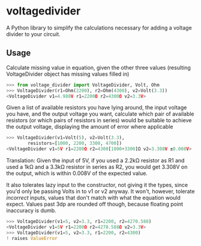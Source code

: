 voltagedivider
==============

A Python library to simplify the calculations necessary for adding a voltage divider to your circuit.

Usage
-----

Calculate missing value in equation, given the other three values (resulting VoltageDivider object has missing values filled in)

```python
>>> from voltage_divider import VoltageDivider, Volt, Ohm
>>> VoltageDivider(r1=Ohm(2200), r2=Ohm(4300), v2=Volt(3.3))
<VoltageDivider v1=4.988V r1=2200Ω r2=4300Ω v2=3.3V>
```

Given a list of available resistors you have lying around, the input voltage you have, and the output voltage you want, calculate which pair of available resistors (or which pairs of resistors in series) would be suitable to achieve the output voltage, displaying the amount of error where applicable

```python
>>> VoltageDivider(v1=Volt(5), v2=Volt(3.3),
        resistors=[1000, 2200, 3300, 4700])
<VoltageDivider v1=5V r1=2200Ω r2=4300[1000+3300]Ω v2=3.308V ±0.008V>
```

Translation: Given the input of 5V, if you used a 2.2kΩ resistor as R1 and used a 1kΩ and a 3.3kΩ resistor in series as R2, you would get 3.308V on the output, which is within 0.008V of the expected value.

It also tolerates lazy input to the constructor, not giving it the types, since you'd only be passing Volts in to v1 or v2 anyway. It won't, however, tolerate *incorrect* inputs, values that don't match with what the equation would expect. Values past 3dp are rounded off though, because floating point inaccuracy is dumb.

```python
>>> VoltageDivider(v1=5, v2=3.3, r1=2200, r2=4270.588)
<VoltageDivider v1=5V r1=2200Ω r2=4270.588Ω v2=3.3V>
>>> VoltageDivider(v1=5, v2=3.3, r1=2200, r2=4300)
! raises ValueError
```
